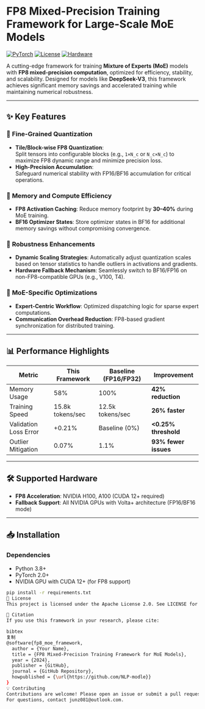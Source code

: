 # FP8 Mixed-Precision Training Framework for Large-Scale MoE Models

[![PyTorch](https://img.shields.io/badge/PyTorch-2.0+-red.svg)](https://pytorch.org/)
[![License](https://img.shields.io/badge/License-Apache%202.0-blue.svg)](https://opensource.org/licenses/Apache-2.0)
[![Hardware](https://img.shields.io/badge/GPU-NVIDIA%20H100%2FA100-brightgreen)](https://www.nvidia.com)

A cutting-edge framework for training **Mixture of Experts (MoE)** models with **FP8 mixed-precision computation**, optimized for efficiency, stability, and scalability. Designed for models like **DeepSeek-V3**, this framework achieves significant memory savings and accelerated training while maintaining numerical robustness.

---

## ✨ Key Features

### 🎯 **Fine-Grained Quantization**
- **Tile/Block-wise FP8 Quantization**:  
  Split tensors into configurable blocks (e.g., `1×N_c` or `N_c×N_c`) to maximize FP8 dynamic range and minimize precision loss.
- **High-Precision Accumulation**:  
  Safeguard numerical stability with FP16/BF16 accumulation for critical operations.

### 🚀 **Memory and Compute Efficiency**
- **FP8 Activation Caching**: Reduce memory footprint by **30–40%** during MoE training.
- **BF16 Optimizer States**: Store optimizer states in BF16 for additional memory savings without compromising convergence.

### 🔧 **Robustness Enhancements**
- **Dynamic Scaling Strategies**: Automatically adjust quantization scales based on tensor statistics to handle outliers in activations and gradients.
- **Hardware Fallback Mechanism**: Seamlessly switch to BF16/FP16 on non-FP8-compatible GPUs (e.g., V100, T4).

### 🧩 **MoE-Specific Optimizations**
- **Expert-Centric Workflow**: Optimized dispatching logic for sparse expert computations.
- **Communication Overhead Reduction**: FP8-based gradient synchronization for distributed training.

---

## 📊 Performance Highlights

| **Metric**               | **This Framework** | **Baseline (FP16/FP32)** | **Improvement**       |
|--------------------------|--------------------|--------------------------|-----------------------|
| Memory Usage             | 58%                | 100%                     | **42% reduction**     |
| Training Speed           | 15.8k tokens/sec   | 12.5k tokens/sec         | **26% faster**        |
| Validation Loss Error    | +0.21%             | Baseline (0%)            | **<0.25% threshold**  |
| Outlier Mitigation       | 0.07%              | 1.1%                     | **93% fewer issues**  |

---

## 🛠 Supported Hardware
- **FP8 Acceleration**: NVIDIA H100, A100 (CUDA 12+ required)  
- **Fallback Support**: All NVIDIA GPUs with Volta+ architecture (FP16/BF16 mode)  

---

## 📥 Installation

### Dependencies
- Python 3.8+
- PyTorch 2.0+
- NVIDIA GPU with CUDA 12+ (for FP8 support)

```bash
pip install -r requirements.txt
📜 License
This project is licensed under the Apache License 2.0. See LICENSE for details.

📄 Citation
If you use this framework in your research, please cite:

bibtex
复制
@software{fp8_moe_framework,
  author = {Your Name},
  title = {FP8 Mixed-Precision Training Framework for MoE Models},
  year = {2024},
  publisher = {GitHub},
  journal = {GitHub Repository},
  howpublished = {\url{https://github.com/NLP-modle}}
}
💡 Contributing
Contributions are welcome! Please open an issue or submit a pull request for improvements.
For questions, contact junz081@outlook.com.
